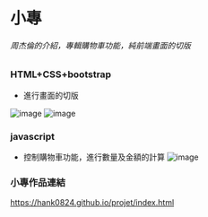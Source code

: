 # 小專
###### 周杰倫的介紹，專輯購物車功能，純前端畫面的切版  

### HTML+CSS+bootstrap 

* 進行畫面的切版

![image](https://github.com/hank0824/hank0824.github.io/assets/64567910/45c69276-b93f-4aa9-b78f-e9cdbc5e825a)
![image](https://github.com/hank0824/hank0824.github.io/assets/64567910/b7a151aa-09fb-4b80-a2b5-22dd14cd8b59)


### javascript 

* 控制購物車功能，進行數量及金額的計算
![image](https://github.com/hank0824/hank0824.github.io/assets/64567910/be6a24de-b216-4bdb-8b09-378b35ea5794)


### 小專作品連結
https://hank0824.github.io/projet/index.html
